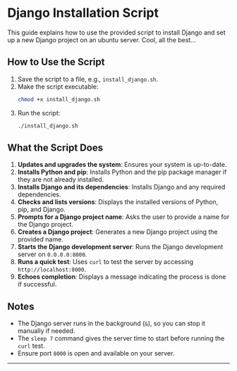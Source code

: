 
# Django Installation Script

This guide explains how to use the provided script to install Django and set up a new Django project on an ubuntu server. Cool, all the best...

## How to Use the Script

1. Save the script to a file, e.g., `install_django.sh`.
2. Make the script executable:
   ```bash
   chmod +x install_django.sh
   ```
3. Run the script:
   ```bash
   ./install_django.sh
   ```

## What the Script Does

1. **Updates and upgrades the system**: Ensures your system is up-to-date.
2. **Installs Python and pip**: Installs Python and the pip package manager if they are not already installed.
3. **Installs Django and its dependencies**: Installs Django and any required dependencies.
4. **Checks and lists versions**: Displays the installed versions of Python, pip, and Django.
5. **Prompts for a Django project name**: Asks the user to provide a name for the Django project.
6. **Creates a Django project**: Generates a new Django project using the provided name.
7. **Starts the Django development server**: Runs the Django development server on `0.0.0.0:8000`.
8. **Runs a quick test**: Uses `curl` to test the server by accessing `http://localhost:8000`.
9. **Echoes completion**: Displays a message indicating the process is done if successful.

## Notes

- The Django server runs in the background (`&`), so you can stop it manually if needed.
- The `sleep 7` command gives the server time to start before running the `curl` test.
- Ensure port `8000` is open and available on your server.

---
